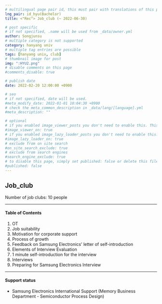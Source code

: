 ```yaml
---
# multilingual page pair id, this must pair with translations of this page. (This name must be unique)
lng_pair: id_hyu(Bachelor)
title: <"Rec"> Job_club (~ 2022-06-30)

# post specific
# if not specified, .name will be used from _data/owner.yml
author: Songjunsu
# multiple category is not supported
category: hanyang univ
# multiple tag entries are possible
tags: [hanyang univ, club]
# thumbnail image for post
img: ":HYU2.png"
# disable comments on this page
#comments_disable: true

# publish date
date: 2022-02-20 12:00:00 +0900

# seo
# if not specified, date will be used.
#meta_modify_date: 2022-01-01 10:04:30 +0900
# check the meta_common_description in _data/lang/[language].yml
#meta_description: ""

# optional
# if you enabled image_viewer_posts you don't need to enable this. This is only if image_viewer_posts = false
#image_viewer_on: true
# if you enabled image_lazy_loader_posts you don't need to enable this. This is only if image_lazy_loader_posts = false
#image_lazy_loader_on: true
# exclude from on site search
#on_site_search_exclude: true
# exclude from search engines
#search_engine_exclude: true
# to disable this page, simply set published: false or delete this file
#published: false
---
```

<!-- outline-start -->
## Job_club

Number of job clubs: 10 people

***

#### Table of Contents
1. OT
2. Job suitability
3. Motivation for corporate support
4. Process of growth
5. Feedback on Samsung Electronics' letter of self-introduction
6. Elements of Interview Evaluation
7. 1 minute self-introduction for the interview
8. Interviews
9. Preparing for Samsung Electronics Interview

***

#### Support status
- Samsung Electronics International Support (Memory Business Department - Semiconductor Process Design)


